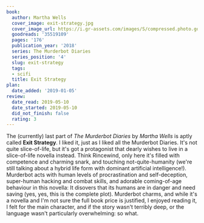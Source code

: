 ```yaml
---
book:
  author: Martha Wells
  cover_image: exit-strategy.jpg
  cover_image_url: https://i.gr-assets.com/images/S/compressed.photo.goodreads.com/books/1518642623l/35519109._SX98_.jpg
  goodreads: '35519109'
  pages: '176'
  publication_year: '2018'
  series: The Murderbot Diaries
  series_position: '4'
  slug: exit-strategy
  tags:
  - scifi
  title: Exit Strategy
plan:
  date_added: '2019-01-05'
review:
  date_read: 2019-05-10
  date_started: 2019-05-10
  did_not_finish: false
  rating: 3
---
```


The (currently) last part of *The Murderbot Diaries* by *Martha Wells* is aptly called **Exit Strategy**. I liked it, just as I liked all the Murderbot Diaries. It's not quite slice-of-life, but it's got a protagonist that dearly wishes to live in a slice-of-life novella instead. Think Rincewind, only here it's filled with competence and charming snark, and touching not-quite-humanity (we're still talking about a hybrid life form with dominant artificial intelligence!). Murderbot acts with human levels of procrastination and self-deception, super-human hacking and combat skills, and adorable coming-of-age behaviour in this novella: It disovers that its humans are in danger and need saving (yes, yes, this is the complete plot).
Murderbot charms, and while it's a novella and I'm not sure the full book price is justified, I enjoyed reading it, I felt for the main character, and if the story wasn't terribly deep, or the language wasn't particularly overwhelming: so what.
